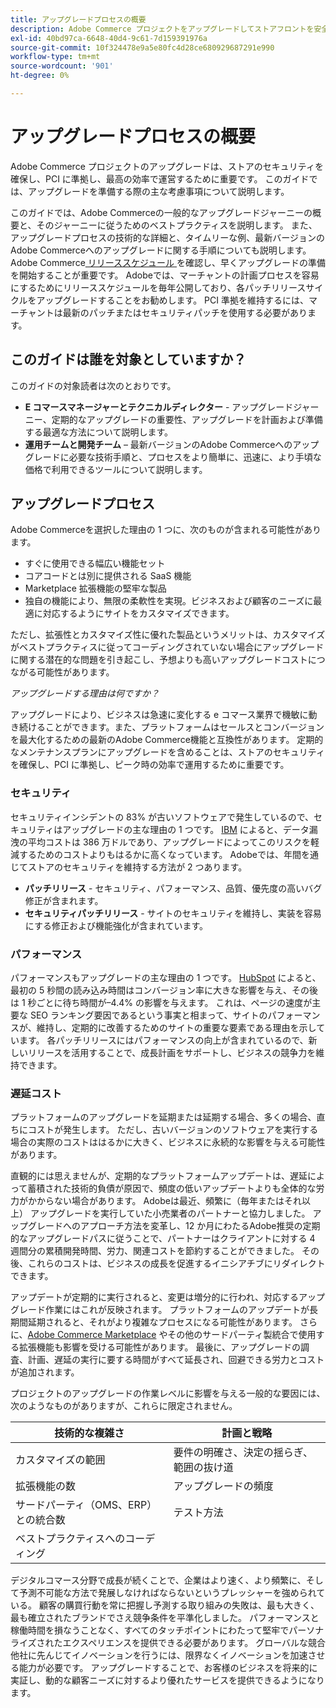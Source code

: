 ```yaml
---
title: アップグレードプロセスの概要
description: Adobe Commerce プロジェクトをアップグレードしてストアフロントを安全かつ効率的に保つ方法について説明します。 成功するアップグレードの計画と実行に関するベストプラクティスを確認します。
exl-id: 40bd97ca-6648-40d4-9c61-7d159391976a
source-git-commit: 10f324478e9a5e80fc4d28ce680929687291e990
workflow-type: tm+mt
source-wordcount: '901'
ht-degree: 0%

---
```


# アップグレードプロセスの概要

Adobe Commerce プロジェクトのアップグレードは、ストアのセキュリティを確保し、PCI に準拠し、最高の効率で運営するために重要です。 このガイドでは、アップグレードを準備する際の主な考慮事項について説明します。

このガイドでは、Adobe Commerceの一般的なアップグレードジャーニーの概要と、そのジャーニーに従うためのベストプラクティスを説明します。 また、アップグレードプロセスの技術的な詳細と、タイムリーな例、最新バージョンのAdobe Commerceへのアップグレードに関する手順についても説明します。 Adobe Commerce[ リリーススケジュール ](../release/schedule.md) を確認し、早くアップグレードの準備を開始することが重要です。 Adobeでは、マーチャントの計画プロセスを容易にするためにリリーススケジュールを毎年公開しており、各パッチリリースサイクルをアップグレードすることをお勧めします。 PCI 準拠を維持するには、マーチャントは最新のパッチまたはセキュリティパッチを使用する必要があります。

## このガイドは誰を対象としていますか？

このガイドの対象読者は次のとおりです。

- **E コマースマネージャーとテクニカルディレクター** - アップグレードジャーニー、定期的なアップグレードの重要性、アップグレードを計画および準備する最適な方法について説明します。
- **運用チームと開発チーム** – 最新バージョンのAdobe Commerceへのアップグレードに必要な技術手順と、プロセスをより簡単に、迅速に、より手頃な価格で利用できるツールについて説明します。

## アップグレードプロセス

Adobe Commerceを選択した理由の 1 つに、次のものが含まれる可能性があります。

- すぐに使用できる幅広い機能セット
- コアコードとは別に提供される SaaS 機能
- Marketplace 拡張機能の堅牢な製品
- 独自の機能により、無限の柔軟性を実現。ビジネスおよび顧客のニーズに最適に対応するようにサイトをカスタマイズできます。

ただし、拡張性とカスタマイズ性に優れた製品というメリットは、カスタマイズがベストプラクティスに従ってコーディングされていない場合にアップグレードに関する潜在的な問題を引き起こし、予想よりも高いアップグレードコストにつながる可能性があります。

_アップグレードする理由は何ですか？_

アップグレードにより、ビジネスは急速に変化する e コマース業界で機敏に動き続けることができます。また、プラットフォームはセールスとコンバージョンを最大化するための最新のAdobe Commerce機能と互換性があります。 定期的なメンテナンスプランにアップグレードを含めることは、ストアのセキュリティを確保し、PCI に準拠し、ピーク時の効率で運用するために重要です。

### セキュリティ

セキュリティインシデントの 83% が古いソフトウェアで発生しているので、セキュリティはアップグレードの主な理由の 1 つです。 [IBM](https://www.ibm.com/reports/data-breach) によると、データ漏洩の平均コストは 386 万ドルであり、アップグレードによってこのリスクを軽減するためのコストよりもはるかに高くなっています。 Adobeでは、年間を通じてストアのセキュリティを維持する方法が 2 つあります。

- **パッチリリース** - セキュリティ、パフォーマンス、品質、優先度の高いバグ修正が含まれます。
- **セキュリティパッチリリース** - サイトのセキュリティを維持し、実装を容易にする修正および機能強化が含まれています。

### パフォーマンス

パフォーマンスもアップグレードの主な理由の 1 つです。 [HubSpot](https://blog.hubspot.com/marketing/page-load-time-conversion-rates) によると、最初の 5 秒間の読み込み時間はコンバージョン率に大きな影響を与え、その後は 1 秒ごとに待ち時間が–4.4% の影響を与えます。 これは、ページの速度が主要な SEO ランキング要因であるという事実と相まって、サイトのパフォーマンスが、維持し、定期的に改善するためのサイトの重要な要素である理由を示しています。 各パッチリリースにはパフォーマンスの向上が含まれているので、新しいリリースを活用することで、成長計画をサポートし、ビジネスの競争力を維持できます。

### 遅延コスト

プラットフォームのアップグレードを延期または延期する場合、多くの場合、直ちにコストが発生します。 ただし、古いバージョンのソフトウェアを実行する場合の実際のコストははるかに大きく、ビジネスに永続的な影響を与える可能性があります。

直観的には思えませんが、定期的なプラットフォームアップデートは、遅延によって蓄積された技術的負債が原因で、頻度の低いアップデートよりも全体的な労力がかからない場合があります。 Adobeは最近、頻繁に（毎年またはそれ以上） アップグレードを実行していた小売業者のパートナーと協力しました。 アップグレードへのアプローチ方法を変革し、12 か月にわたるAdobe推奨の定期的なアップグレードパスに従うことで、パートナーはクライアントに対する 4 週間分の累積開発時間、労力、関連コストを節約することができました。 その後、これらのコストは、ビジネスの成長を促進するイニシアチブにリダイレクトできます。

アップデートが定期的に実行されると、変更は増分的に行われ、対応するアップグレード作業にはこれが反映されます。 プラットフォームのアップデートが長期間延期されると、それがより複雑なプロセスになる可能性があります。 さらに、[Adobe Commerce Marketplace](https://marketplace.magento.com/) やその他のサードパーティ製統合で使用する拡張機能も影響を受ける可能性があります。 最後に、アップグレードの調査、計画、遅延の実行に要する時間がすべて延長され、回避できる労力とコストが追加されます。

プロジェクトのアップグレードの作業レベルに影響を与える一般的な要因には、次のようなものがありますが、これらに限定されません。

| 技術的な複雑さ | 計画と戦略 |
|-----------------------------------------------------------|--------------------------------------------------------------|
| カスタマイズの範囲 | 要件の明確さ、決定の揺らぎ、範囲の抜け道 |
| 拡張機能の数 | アップグレードの頻度 |
| サードパーティ（OMS、ERP）との統合数 | テスト方法 |
| ベストプラクティスへのコーディング |                                                              |

デジタルコマース分野で成長が続くことで、企業はより速く、より頻繁に、そして予測不可能な方法で発展しなければならないというプレッシャーを強められている。 顧客の購買行動を常に把握し予測する取り組みの失敗は、最も大きく、最も確立されたブランドでさえ競争条件を平準化しました。 パフォーマンスと稼働時間を損なうことなく、すべてのタッチポイントにわたって堅牢でパーソナライズされたエクスペリエンスを提供できる必要があります。 グローバルな競合他社に先んじてイノベーションを行うには、限界なくイノベーションを加速させる能力が必要です。 アップグレードすることで、お客様のビジネスを将来的に実証し、動的な顧客ニーズに対するより優れたサービスを提供できるようになります。
